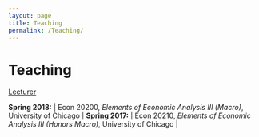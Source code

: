 ```yaml
---
layout: page
title: Teaching
permalink: /Teaching/
---
```

# Teaching

<u>Lecturer</u>

**Spring 2018:** | Econ 20200, *Elements of Economic Analysis III (Macro)*, University of Chicago |
**Spring 2017:** | Econ 20210, *Elements of Economic Analysis III (Honors Macro)*, University of Chicago |
